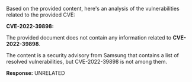 Based on the provided content, here's an analysis of the vulnerabilities related to the provided CVE:

**CVE-2022-39898:**

The provided document does not contain any information related to **CVE-2022-39898**.

The content is a security advisory from Samsung that contains a list of resolved vulnerabilities, but CVE-2022-39898 is not among them.

**Response:** UNRELATED